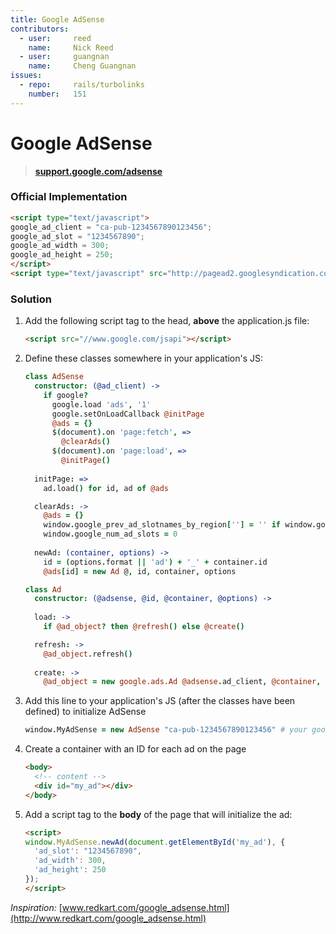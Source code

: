 ```yaml
---
title: Google AdSense
contributors:
  - user:     reed
    name:     Nick Reed
  - user:     guangnan
    name:     Cheng Guangnan
issues:
  - repo:     rails/turbolinks
    number:   151
---
```


# Google AdSense

> **[support.google.com/adsense](https://support.google.com/adsense/bin/answer.py?hl=en&answer=181947&topic=29033&parent=28893&rd=1)**

### Official Implementation

```html
<script type="text/javascript">
google_ad_client = "ca-pub-1234567890123456";
google_ad_slot = "1234567890";
google_ad_width = 300;
google_ad_height = 250;
</script>
<script type="text/javascript" src="http://pagead2.googlesyndication.com/pagead/show_ads.js"></script>
```

### Solution

1. Add the following script tag to the head, **above** the application.js file:

    ```html
    <script src="//www.google.com/jsapi"></script>
    ```

2. Define these classes somewhere in your application's JS:

    ```coffeescript
    class AdSense
      constructor: (@ad_client) ->
        if google?
          google.load 'ads', '1'
          google.setOnLoadCallback @initPage
          @ads = {}
          $(document).on 'page:fetch', =>
            @clearAds()
          $(document).on 'page:load', =>
            @initPage()
  
      initPage: =>
        ad.load() for id, ad of @ads
    
      clearAds: ->
        @ads = {}
        window.google_prev_ad_slotnames_by_region[''] = '' if window.google_prev_ad_slotnames_by_region
        window.google_num_ad_slots = 0
  
      newAd: (container, options) ->
        id = (options.format || 'ad') + '_' + container.id
        @ads[id] = new Ad @, id, container, options
    ```
    ```coffeescript
    class Ad
      constructor: (@adsense, @id, @container, @options) ->
  
      load: ->
        if @ad_object? then @refresh() else @create()
    
      refresh: ->
        @ad_object.refresh()
  
      create: ->
        @ad_object = new google.ads.Ad @adsense.ad_client, @container, @options
    ```

3. Add this line to your application's JS  (after the classes have been defined) to initialize AdSense

    ```coffeescript
    window.MyAdSense = new AdSense "ca-pub-1234567890123456" # your google_ad_client id
    ```

4. Create a container with an ID for each ad on the page

    ```html
    <body>
      <!-- content -->
      <div id="my_ad"></div>
    </body>
    ```

5. Add a script tag to the **body** of the page that will initialize the ad:

    ```html
    <script>
    window.MyAdSense.newAd(document.getElementById('my_ad'), {
      'ad_slot': "1234567890",
      'ad_width': 300,
      'ad_height': 250
    });
    </script>
    ```


*Inspiration:* [www.redkart.com/google_adsense.html](http://www.redkart.com/google_adsense.html)
